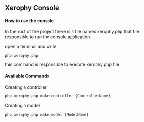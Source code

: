 ## Xerophy Console


#### How to use the console

In the root of the project there is a file named xerophy.php that file responsible to run the console application

open a terminal and write
```php
php xerophy.php
```

this command is responsible to execute xerophy.php file

#### Available Commands

Creating a controller
```php
php xerophy.php make:controller {ControllerName}
```


Creating a model
```php
php xerophy.php make:model {ModelName}
```